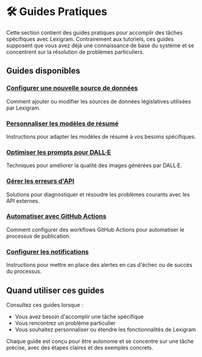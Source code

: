 # 🛠️ Guides Pratiques

Cette section contient des guides pratiques pour accomplir des tâches spécifiques avec Lexigram. Contrairement aux tutoriels, ces guides supposent que vous avez déjà une connaissance de base du système et se concentrent sur la résolution de problèmes particuliers.

## Guides disponibles

### [Configurer une nouvelle source de données](configure-data-source.md)
Comment ajouter ou modifier les sources de données législatives utilisées par Lexigram.

### [Personnaliser les modèles de résumé](customize-summary-templates.md)
Instructions pour adapter les modèles de résumé à vos besoins spécifiques.

### [Optimiser les prompts pour DALL·E](optimize-dalle-prompts.md)
Techniques pour améliorer la qualité des images générées par DALL·E.

### [Gérer les erreurs d'API](handle-api-errors.md)
Solutions pour diagnostiquer et résoudre les problèmes courants avec les API externes.

### [Automatiser avec GitHub Actions](automate-with-github-actions.md)
Comment configurer des workflows GitHub Actions pour automatiser le processus de publication.

### [Configurer les notifications](setup-notifications.md)
Instructions pour mettre en place des alertes en cas d'échec ou de succès du processus.

## Quand utiliser ces guides

Consultez ces guides lorsque :
- Vous avez besoin d'accomplir une tâche spécifique
- Vous rencontrez un problème particulier
- Vous souhaitez personnaliser ou étendre les fonctionnalités de Lexigram

Chaque guide est conçu pour être autonome et se concentre sur une tâche précise, avec des étapes claires et des exemples concrets.